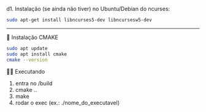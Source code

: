 
d1. Instalação (se ainda não tiver) no Ubuntu/Debian do ncurses:
```bash
sudo apt-get install libncurses5-dev libncursesw5-dev
```
---

🔧 Instalação CMAKE

```bash
sudo apt update
sudo apt install cmake
cmake --version
```

🏃‍➡️ Executando

1. entra no /build
2. cmake ..
3. make
4. rodar o exec (ex.: ./nome_do_executavel)


